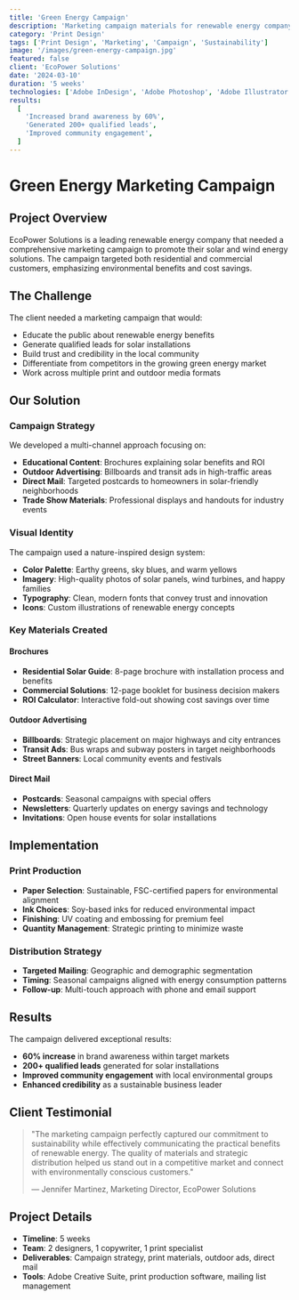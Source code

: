 ```yaml
---
title: 'Green Energy Campaign'
description: 'Marketing campaign materials for renewable energy company including brochures and outdoor advertising.'
category: 'Print Design'
tags: ['Print Design', 'Marketing', 'Campaign', 'Sustainability']
image: '/images/green-energy-campaign.jpg'
featured: false
client: 'EcoPower Solutions'
date: '2024-03-10'
duration: '5 weeks'
technologies: ['Adobe InDesign', 'Adobe Photoshop', 'Adobe Illustrator', 'Print Production']
results:
  [
    'Increased brand awareness by 60%',
    'Generated 200+ qualified leads',
    'Improved community engagement',
  ]
---
```


# Green Energy Marketing Campaign

## Project Overview

EcoPower Solutions is a leading renewable energy company that needed a comprehensive marketing campaign to promote their solar and wind energy solutions. The campaign targeted both residential and commercial customers, emphasizing environmental benefits and cost savings.

## The Challenge

The client needed a marketing campaign that would:

- Educate the public about renewable energy benefits
- Generate qualified leads for solar installations
- Build trust and credibility in the local community
- Differentiate from competitors in the growing green energy market
- Work across multiple print and outdoor media formats

## Our Solution

### Campaign Strategy

We developed a multi-channel approach focusing on:

- **Educational Content**: Brochures explaining solar benefits and ROI
- **Outdoor Advertising**: Billboards and transit ads in high-traffic areas
- **Direct Mail**: Targeted postcards to homeowners in solar-friendly neighborhoods
- **Trade Show Materials**: Professional displays and handouts for industry events

### Visual Identity

The campaign used a nature-inspired design system:

- **Color Palette**: Earthy greens, sky blues, and warm yellows
- **Imagery**: High-quality photos of solar panels, wind turbines, and happy families
- **Typography**: Clean, modern fonts that convey trust and innovation
- **Icons**: Custom illustrations of renewable energy concepts

### Key Materials Created

#### Brochures

- **Residential Solar Guide**: 8-page brochure with installation process and benefits
- **Commercial Solutions**: 12-page booklet for business decision makers
- **ROI Calculator**: Interactive fold-out showing cost savings over time

#### Outdoor Advertising

- **Billboards**: Strategic placement on major highways and city entrances
- **Transit Ads**: Bus wraps and subway posters in target neighborhoods
- **Street Banners**: Local community events and festivals

#### Direct Mail

- **Postcards**: Seasonal campaigns with special offers
- **Newsletters**: Quarterly updates on energy savings and technology
- **Invitations**: Open house events for solar installations

## Implementation

### Print Production

- **Paper Selection**: Sustainable, FSC-certified papers for environmental alignment
- **Ink Choices**: Soy-based inks for reduced environmental impact
- **Finishing**: UV coating and embossing for premium feel
- **Quantity Management**: Strategic printing to minimize waste

### Distribution Strategy

- **Targeted Mailing**: Geographic and demographic segmentation
- **Timing**: Seasonal campaigns aligned with energy consumption patterns
- **Follow-up**: Multi-touch approach with phone and email support

## Results

The campaign delivered exceptional results:

- **60% increase** in brand awareness within target markets
- **200+ qualified leads** generated for solar installations
- **Improved community engagement** with local environmental groups
- **Enhanced credibility** as a sustainable business leader

## Client Testimonial

> "The marketing campaign perfectly captured our commitment to sustainability while effectively communicating the practical benefits of renewable energy. The quality of materials and strategic distribution helped us stand out in a competitive market and connect with environmentally conscious customers."
>
> — Jennifer Martinez, Marketing Director, EcoPower Solutions

## Project Details

- **Timeline**: 5 weeks
- **Team**: 2 designers, 1 copywriter, 1 print specialist
- **Deliverables**: Campaign strategy, print materials, outdoor ads, direct mail
- **Tools**: Adobe Creative Suite, print production software, mailing list management
